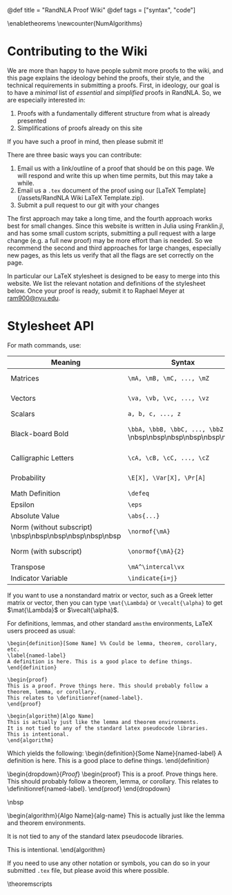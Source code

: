 @def title = "RandNLA Proof Wiki"
@def tags = ["syntax", "code"]

\enabletheorems
\newcounter{NumAlgorithms}


# Contributing to the Wiki

We are more than happy to have people submit more proofs to the wiki, and this page explains the ideology behind the proofs, their style, and the technical requirements in submitting a proofs.
First, in ideology, our goal is to have a _minimal_ list of _essential_ and _simplified_ proofs in RandNLA.
So, we are especially interested in:
1. Proofs with a fundamentally different structure from what is already presented
2. Simplifications of proofs already on this site

If you have such a proof in mind, then please submit it!

There are three basic ways you can contribute:
1. Email us with a link/outline of a proof that should be on this page. We will respond and write this up when time permits, but this may take a while.
1. Email us a `.tex` document of the proof using our [LaTeX Template](/assets/RandNLA Wiki LaTeX Template.zip).
1. Submit a pull request to our git with your changes

The first approach may take a long time, and the fourth approach works best for small changes.
Since this website is written in Julia using Franklin.jl, and has some small custom scripts, submitting a pull request with a large change (e.g. a full new proof) may be more effort than is needed.
So we recommend the second and third approaches for large changes, especially new pages, as this lets us verify that all the flags are set correctly on the page.

In particular our LaTeX stylesheet is designed to be easy to merge into this website.
We list the relevant notation and definitions of the stylesheet below.
Once your proof is ready, submit it to Raphael Meyer at [ram900@nyu.edu](ram900@nyu.edu).

# Stylesheet API

For math commands, use:

| Meaning | Syntax | Appearance |
| --- | --- | --- |
| Matrices | `\mA, \mB, \mC, ..., \mZ` | $\mA$, $\mB$, $\mC$, ..., $\mZ$ |
| Vectors | `\va, \vb, \vc, ..., \vz` | $\va$, $\vb$, $\vc$, ..., $\vz$ |
| Scalars | `a, b, c, ..., z` | $a$, $b$, $c$, ..., $z$ |
| Black-board Bold | `\bbA, \bbB, \bbC, ..., \bbZ` \nbsp\nbsp\nbsp\nbsp\nbsp\nbsp | $\bbA$, $\bbB$, $\bbC$, ..., $\bbZ$ |
| Calligraphic Letters | `\cA, \cB, \cC, ..., \cZ` | $\cA$, $\cB$, $\cC$, ..., $\cZ$ |
| Probability | `\E[X], \Var[X], \Pr[A]` | $\E[X]$, $\Var[X]$, $\Pr[A]$ |
| Math Definition | `\defeq` | $\defeq$ |
| Epsilon | `\eps` | $\eps$ |
| Absolute Value | `\abs{...}` | $\abs{...}$ |
| Norm (without subscript) \nbsp\nbsp\nbsp\nbsp\nbsp\nbsp | `\normof{\mA}` | $\normof{\mA}$ |
| Norm (with subscript) | `\onormof{\mA}{2}` | $\onormof{\mA}{2}$ |
| Transpose | `\mA^\intercal\vx` | $\mA^\intercal\vx$ |
| Indicator Variable | `\indicate{i=j}` | $\indicate{i=j}$ |

If you want to use a nonstandard matrix or vector, such as a Greek letter matrix or vector, then you can type `\mat{\Lambda}` or `\vecalt{\alpha}` to get $\mat{\Lambda}$ or $\vecalt{\alpha}$.

For definitions, lemmas, and other standard `amsthm` environments, LaTeX users proceed as usual:
```
\begin{definition}[Some Name] %% Could be lemma, theorem, corollary, etc.
\label{named-label}
A definition is here. This is a good place to define things.
\end{definition}

\begin{proof}
This is a proof. Prove things here. This should probably follow a theorem, lemma, or corollary.
This relates to \definitionref{named-label}.
\end{proof}

\begin{algorithm}[Algo Name]
This is actually just like the lemma and theorem environments.
It is not tied to any of the standard latex pseudocode libraries.
This is intentional.
\end{algorithm}
```
Which yields the following:
\begin{definition}{Some Name}{named-label}
A definition is here. This is a good place to define things.
\end{definition}

\begin{dropdown}{_Proof_}
\begin{proof}
This is a proof. Prove things here. This should probably follow a theorem, lemma, or corollary.
This relates to \definitionref{named-label}.
\end{proof}
\end{dropdown}

\nbsp

\begin{algorithm}{Algo Name}{alg-name}
This is actually just like the lemma and theorem environments.

It is not tied to any of the standard latex pseudocode libraries.

This is intentional.
\end{algorithm}


If you need to use any other notation or symbols, you can do so in your submitted `.tex` file, but please avoid this where possible.

\theoremscripts

